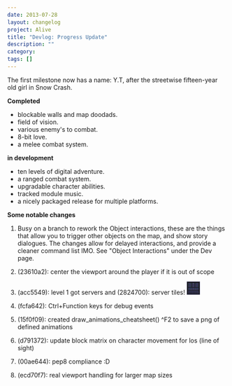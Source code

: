```yaml
---
date: 2013-07-28
layout: changelog
project: Alive
title: "Devlog: Progress Update"
description: ""
category: 
tags: []
---
```


The first milestone now has a name: Y.T, after the streetwise fifteen-year old girl in Snow Crash.

**Completed**

*   blockable walls and map doodads.
*   field of vision.
*   various enemy's to combat.
*   8-bit love.
*   a melee combat system.

**in development**

*   ten levels of digital adventure.
*   a ranged combat system.
*   upgradable character abilities.
*   tracked module music.
*   a nicely packaged release for multiple platforms.

**Some notable changes**

1.  Busy on a branch to rework the Object interactions, these are the things that allow you to trigger other objects on the map, and show story dialogues. The changes allow for delayed interactions, and provide a cleaner command list IMO. See "Object Interactions" under the Dev page.
    
2.  (23610a2): center the viewport around the player if it is out of scope
    
3.  (acc5549): level 1 got servers and (2824700): server tiles! ![server](/assets/alive/devlog/alive-20130628-server.gif)
    
4.  (fcfa642): Ctrl+Function keys for debug events
    
5.  (15f0f09): created draw_animations_cheatsheet() ^F2 to save a png of defined animations
    
6.  (d791372): update block matrix on character movement for los (line of sight)
    
7.  (00ae644): pep8 compliance :D
    
8.  (ecd70f7): real viewport handling for larger map sizes
